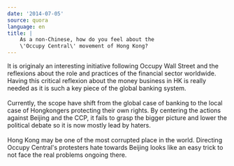 ```yaml
---
date: '2014-07-05'
source: quora
language: en
title: |
    As a non-Chinese, how do you feel about the
    \'Occupy Central\' movement of Hong Kong?
---
```


It is originaly an interesting initiative following Occupy Wall Street
and the reflexions about the role and practices of the financial sector
worldwide. Having this critical reflexion about the money business in HK
is really needed as it is such a key piece of the global banking
system.\
\
Currently, the scope have shift from the global case of banking to the
local case of Hongkongers protecting their own rights. By centering the
actions against Beijing and the CCP, it fails to grasp the bigger
picture and lower the political debate so it is now mostly lead by
haters.\
\
Hong Kong may be one of the most corrupted place in the world. Directing
Occupy Central\'s protesters hate towards Beijing looks like an easy
trick to not face the real problems ongoing there.
